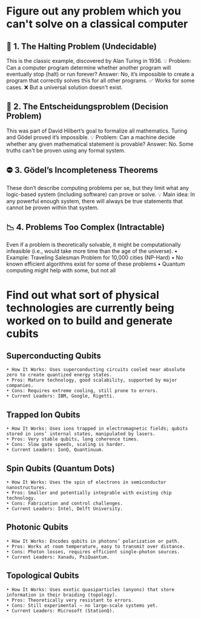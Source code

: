 # Figure out any problem which you can't solve on a classical computer

## 🧩 1. The Halting Problem (Undecidable)
This is the classic example, discovered by Alan Turing in 1936.
💡 Problem: Can a computer program determine whether another program will eventually stop (halt) or run forever?
Answer: No, it’s impossible to create a program that correctly solves this for all other programs.
✅ Works for some cases.
❌ But a universal solution doesn't exist.

## 🚫 2. The Entscheidungsproblem (Decision Problem)
This was part of David Hilbert’s goal to formalize all mathematics. Turing and Gödel proved it’s impossible.
💡 Problem: Can a machine decide whether any given mathematical statement is provable?
Answer: No. Some truths can't be proven using any formal system.

## ⛔ 3. Gödel’s Incompleteness Theorems
These don’t describe computing problems per se, but they limit what any logic-based system (including software) can prove or solve.
💡 Main idea: In any powerful enough system, there will always be true statements that cannot be proven within that system.

## 📉 4. Problems Too Complex (Intractable)
Even if a problem is theoretically solvable, it might be computationally infeasible (i.e., would take more time than the age of the universe).
    • Example: Traveling Salesman Problem for 10,000 cities (NP-Hard)
    • No known efficient algorithms exist for some of these problems
    • Quantum computing might help with some, but not all


# Find out what sort of physical technologies are currently being worked on to build and generate cubits

## Superconducting Qubits
    • How It Works: Uses superconducting circuits cooled near absolute zero to create quantized energy states.
    • Pros: Mature technology, good scalability, supported by major companies.
    • Cons: Requires extreme cooling, still prone to errors.
    • Current Leaders: IBM, Google, Rigetti.
## Trapped Ion Qubits
    • How It Works: Uses ions trapped in electromagnetic fields; qubits stored in ions’ internal states, manipulated by lasers.
    • Pros: Very stable qubits, long coherence times.
    • Cons: Slow gate speeds, scaling is harder.
    • Current Leaders: IonQ, Quantinuum.
## Spin Qubits (Quantum Dots)
    • How It Works: Uses the spin of electrons in semiconductor nanostructures.
    • Pros: Smaller and potentially integrable with existing chip technology.
    • Cons: Fabrication and control challenges.
    • Current Leaders: Intel, Delft University.
## Photonic Qubits
    • How It Works: Encodes qubits in photons’ polarization or path.
    • Pros: Works at room temperature, easy to transmit over distance.
    • Cons: Photon losses, requires efficient single-photon sources.
    • Current Leaders: Xanadu, PsiQuantum.
## Topological Qubits
    • How It Works: Uses exotic quasiparticles (anyons) that store information in their braiding (topology).
    • Pros: Theoretically very resistant to errors.
    • Cons: Still experimental — no large-scale systems yet.
    • Current Leaders: Microsoft (StationQ).
